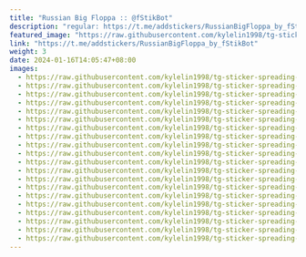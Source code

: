 ```yaml
---
title: "Russian Big Floppa :: @fStikBot"
description: "regular: https://t.me/addstickers/RussianBigFloppa_by_fStikBot"
featured_image: "https://raw.githubusercontent.com/kylelin1998/tg-sticker-spreading-worldwide-images/main/img/537ef354-8121-4d16-9917-d5b8f6f6c57a.jpg"
link: "https://t.me/addstickers/RussianBigFloppa_by_fStikBot"
weight: 3
date: 2024-01-16T14:05:47+08:00
images:
  - https://raw.githubusercontent.com/kylelin1998/tg-sticker-spreading-worldwide-images/main/img/537ef354-8121-4d16-9917-d5b8f6f6c57a.jpg
  - https://raw.githubusercontent.com/kylelin1998/tg-sticker-spreading-worldwide-images/main/img/bebd0260-6bca-409f-972a-e22d8d381eb9.jpg
  - https://raw.githubusercontent.com/kylelin1998/tg-sticker-spreading-worldwide-images/main/img/b2cba01d-f1de-4a2a-b008-e9eeb0366ff8.jpg
  - https://raw.githubusercontent.com/kylelin1998/tg-sticker-spreading-worldwide-images/main/img/22416073-de03-4708-904e-c222438d2e8f.jpg
  - https://raw.githubusercontent.com/kylelin1998/tg-sticker-spreading-worldwide-images/main/img/7f3c172f-cddc-41fb-9d07-dc8f1d610f03.jpg
  - https://raw.githubusercontent.com/kylelin1998/tg-sticker-spreading-worldwide-images/main/img/67c3e9ce-330e-4b06-8572-f654ee6df9d5.jpg
  - https://raw.githubusercontent.com/kylelin1998/tg-sticker-spreading-worldwide-images/main/img/b1c81bf5-7b92-4704-bb50-9e8dc74bdfc7.jpg
  - https://raw.githubusercontent.com/kylelin1998/tg-sticker-spreading-worldwide-images/main/img/e04c2409-a88c-4916-b628-5ddfafb996cb.jpg
  - https://raw.githubusercontent.com/kylelin1998/tg-sticker-spreading-worldwide-images/main/img/a0f60074-320a-4061-825b-ae6a9e5f80aa.jpg
  - https://raw.githubusercontent.com/kylelin1998/tg-sticker-spreading-worldwide-images/main/img/2ecb2654-3a25-406f-8c8c-e096af67a598.jpg
  - https://raw.githubusercontent.com/kylelin1998/tg-sticker-spreading-worldwide-images/main/img/af8be424-2d64-44d6-a89a-53eae0cebcd7.jpg
  - https://raw.githubusercontent.com/kylelin1998/tg-sticker-spreading-worldwide-images/main/img/8a8d2224-2bb0-4dc6-b204-de689827e612.jpg
  - https://raw.githubusercontent.com/kylelin1998/tg-sticker-spreading-worldwide-images/main/img/8362f6c8-52d1-45d5-a187-0e7d8b746241.jpg
  - https://raw.githubusercontent.com/kylelin1998/tg-sticker-spreading-worldwide-images/main/img/5deb534b-eefd-433d-9530-6951e15489d4.jpg
  - https://raw.githubusercontent.com/kylelin1998/tg-sticker-spreading-worldwide-images/main/img/202b322f-1054-4a58-ba05-915410b2787d.jpg
  - https://raw.githubusercontent.com/kylelin1998/tg-sticker-spreading-worldwide-images/main/img/01d7b22e-6b03-4303-bf88-d07eeaf068ca.jpg
  - https://raw.githubusercontent.com/kylelin1998/tg-sticker-spreading-worldwide-images/main/img/f20dccb9-c87b-489e-a489-2dfe6000e537.jpg
  - https://raw.githubusercontent.com/kylelin1998/tg-sticker-spreading-worldwide-images/main/img/ff5a3709-33e0-418d-903a-b49fb81fe045.jpg
  - https://raw.githubusercontent.com/kylelin1998/tg-sticker-spreading-worldwide-images/main/img/5c7daba4-ad5b-41cf-bc54-02701fc07185.jpg
  - https://raw.githubusercontent.com/kylelin1998/tg-sticker-spreading-worldwide-images/main/img/0d59c993-11e8-4d2f-a81a-bb7f14394e9c.jpg
---
```

